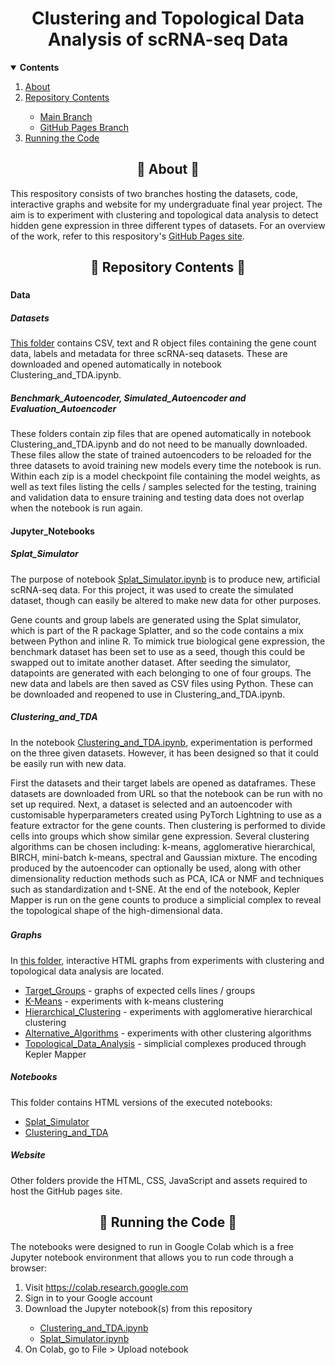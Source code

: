 <h1 align="center">Clustering and Topological Data Analysis of scRNA-seq Data</h1>

<details open="open">
  <summary><b>Contents</b></summary>
  <ol>
    <li><a href="#about">About</a></li>
    <li><a href="#repositorycontents">Repository Contents</a></li>
    <ul>
      <li><a href="#mainbranch">Main Branch</a></li>
      <li><a href="#pagesbranch">GitHub Pages Branch</a></li>
    </ul>
    <li><a href="#code">Running the Code</a></li>
  </ol>
</details>

<a id="about">
<h2 align="center">🧬 About 🧬</h2>
<p>This respository consists of two branches hosting the datasets, code, interactive graphs and website for my undergraduate final year project. The aim is to experiment with clustering and topological data analysis to detect hidden gene expression in three different types of datasets. For an overview of the work, refer to this respository's <a href="https://tommakesthings.github.io/Clustering-and-TDA-of-scRNA-seq-Data/">GitHub Pages site</a>.</p>

<a id="repositorycontents">
<h2 align="center">🧬 Repository Contents 🧬</h2>
<a id="mainbranch">
<h3 align="center"Main Branch</h3>

<h4>Data</h4>
<h5>Datasets</h5>
<a href="https://github.com/TomMakesThings/Clustering-and-TDA-of-scRNA-seq-Data/tree/main/Data/Datasets">This folder</a> contains CSV, text and R object files containing the gene count data, labels and metadata for three scRNA-seq datasets. These are downloaded and opened automatically in notebook Clustering_and_TDA.ipynb.

<h5>Benchmark_Autoencoder, Simulated_Autoencoder and Evaluation_Autoencoder</h5>
These folders contain zip files that are opened automatically in notebook Clustering_and_TDA.ipynb and do not need to be manually downloaded. These files allow the state of trained autoencoders to be reloaded for the three datasets to avoid training new models every time the notebook is run. Within each zip is a model checkpoint file containing the model weights, as well as text files listing the cells / samples selected for the testing, training and validation data to ensure training and testing data does not overlap when the notebook is run again.

<h4>Jupyter_Notebooks</h4>
<h5>Splat_Simulator</h5>
The purpose of notebook <a href="https://github.com/TomMakesThings/Clustering-and-TDA-of-scRNA-seq-Data/blob/main/Jupyter_Notebooks/Splat_Simulator.ipynb">Splat_Simulator.ipynb</a> is to produce new, artificial scRNA-seq data. For this project, it was used to create the simulated dataset, though can easily be altered to make new data for other purposes.

Gene counts and group labels are generated using the Splat simulator, which is part of the R package Splatter, and so the code contains a mix between Python and inline R. To mimick true biological gene expression, the benchmark dataset has been set to use as a seed, though this could be swapped out to imitate another dataset. After seeding the simulator, datapoints are generated with each belonging to one of four groups. The new data and labels are then saved as CSV files using Python. These can be downloaded and reopened to use in Clustering_and_TDA.ipynb.

<h5>Clustering_and_TDA</h5>
In the notebook <a href="https://github.com/TomMakesThings/Clustering-and-TDA-of-scRNA-seq-Data/blob/main/Jupyter_Notebooks/Clustering_and_TDA.ipynb">Clustering_and_TDA.ipynb</a>, experimentation is performed on the three given datasets. However, it has been designed so that it could be easily run with new data.

First the datasets and their target labels are opened as dataframes. These datasets are downloaded from URL so that the notebook can be run with no set up required. Next, a dataset is selected and an autoencoder with customisable hyperparameters created using PyTorch Lightning to use as a feature extractor for the gene counts. Then clustering is performed to divide cells into groups which show similar gene expression. Several clustering algorithms can be chosen including: k-means, agglomerative hierarchical, BIRCH, mini-batch k-means, spectral and Gaussian mixture. The encoding produced by the autoencoder can optionally be used, along with other dimensionality reduction methods such as PCA, ICA or NMF and techniques such as standardization and t-SNE. At the end of the notebook, Kepler Mapper is run on the gene counts to produce a simplicial complex to reveal the topological shape of the high-dimensional data.

<a id="pagesbranch">
<h3 align="center"GitHub Pages Branch</h3>
<h5>Graphs</h5>
In <a href="https://github.com/TomMakesThings/Clustering-and-TDA-of-scRNA-seq-Data/tree/gh-pages/Graphs">this folder</a>, interactive HTML graphs from experiments with clustering and topological data analysis are located.
<ul>
  <li><a href="https://github.com/TomMakesThings/Clustering-and-TDA-of-scRNA-seq-Data/tree/gh-pages/Graphs/Target_Groups">Target_Groups</a> - graphs of expected cells lines / groups</li>
  <li><a href="https://github.com/TomMakesThings/Clustering-and-TDA-of-scRNA-seq-Data/tree/gh-pages/Graphs/K-Means">K-Means</a> - experiments with k-means clustering</li>
  <li><a href="https://github.com/TomMakesThings/Clustering-and-TDA-of-scRNA-seq-Data/tree/gh-pages/Graphs/Hierarchical_Clustering">Hierarchical_Clustering</a> - experiments with agglomerative hierarchical clustering</li>
  <li><a href="https://github.com/TomMakesThings/Clustering-and-TDA-of-scRNA-seq-Data/tree/gh-pages/Graphs/Alternative_Algorithms">Alternative_Algorithms</a> - experiments with other clustering algorithms</li>
  <li><a href="https://github.com/TomMakesThings/Clustering-and-TDA-of-scRNA-seq-Data/tree/gh-pages/Graphs/Topological_Data_Analysis">Topological_Data_Analysis</a> - simplicial complexes produced through Kepler Mapper</li>
</ul>

<h5>Notebooks</h5>
This folder contains HTML versions of the executed notebooks:
<ul>
  <li><a href="https://tommakesthings.github.io/Clustering-and-TDA-of-scRNA-seq-Data/Notebooks/Splat_Simulator.html">Splat_Simulator</a></li>
  <li><a href="https://tommakesthings.github.io/Clustering-and-TDA-of-scRNA-seq-Data/Notebooks/Clustering_and_TDA.html">Clustering_and_TDA</a></li>
</ul>

<h5>Website</h5>
Other folders provide the HTML, CSS, JavaScript and assets required to host the GitHub pages site.
  
<a id="code">
<h2 align="center">🧬 Running the Code 🧬</h2>
The notebooks were designed to run in Google Colab which is a free Jupyter notebook environment that allows you to run code through a browser:
<ol>
  <li>Visit <a href=https://colab.research.google.com>https://colab.research.google.com</a></li>
  <li>Sign in to your Google account</li>
  <li>Download the Jupyter notebook(s) from this repository</li>
  <ul>
    <li><a href="https://github.com/TomMakesThings/Clustering-and-TDA-of-scRNA-seq-Data/blob/main/Jupyter_Notebooks/Clustering_and_TDA.ipynb">Clustering_and_TDA.ipynb</a></li>
    <li><a href="https://github.com/TomMakesThings/Clustering-and-TDA-of-scRNA-seq-Data/blob/main/Jupyter_Notebooks/Splat_Simulator.ipynb">Splat_Simulator.ipynb</a></li>
  </ul>
  <li>On Colab, go to File > Upload notebook</li>
</ol>

